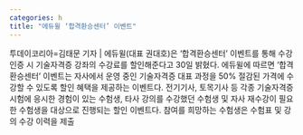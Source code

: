 ```yaml
---
categories: h
title: "에듀윌 ‘합격환승센터’ 이벤트"
---
```

투데이코리아=김태문 기자 | 에듀윌(대표 권대호)은 ‘합격환승센터’ 이벤트를 통해 수강 인증 시 기술자격증 강좌의 수강료를 할인해준다고 30일 밝혔다. 에듀윌에 따르면 ‘합격환승센터’ 이벤트는 자사에서 운영 중인 기술자격증 대표 과정을 50% 절감된 가격에 수강할 수 있도록 할인 혜택을 제공하는 이벤트다. 전기기사, 토목기사 등 각종 기술자격증 시험에 응시한 경험이 있는 수험생, 타사 강의를 수강했던 수험생 및 자사 재수강이 필요한 수험생을 대상으로 진행되는 할인 이벤트다. 참여를 희망하는 수험생은 수험표 및 강의 수강 이력을 제출